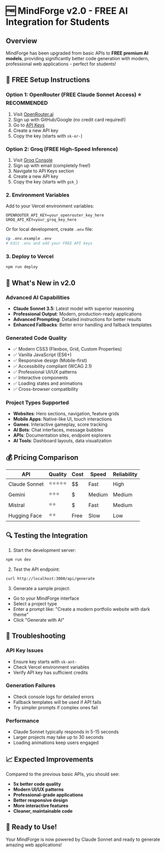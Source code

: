 # 🆓 MindForge v2.0 - FREE AI Integration for Students

## Overview
MindForge has been upgraded from basic APIs to **FREE premium AI models**, providing significantly better code generation with modern, professional web applications - perfect for students!

## 🔧 FREE Setup Instructions

### Option 1: OpenRouter (FREE Claude Sonnet Access) ⭐ RECOMMENDED
1. Visit [OpenRouter.ai](https://openrouter.ai/)
2. Sign up with GitHub/Google (no credit card required!)
3. Go to [API Keys](https://openrouter.ai/keys)
4. Create a new API key
5. Copy the key (starts with `sk-or-`)

### Option 2: Groq (FREE High-Speed Inference)
1. Visit [Groq Console](https://console.groq.com/)
2. Sign up with email (completely free!)
3. Navigate to API Keys section
4. Create a new API key
5. Copy the key (starts with `gsk_`)

### 2. Environment Variables
Add to your Vercel environment variables:
```
OPENROUTER_API_KEY=your_openrouter_key_here
GROQ_API_KEY=your_groq_key_here
```

Or for local development, create `.env` file:
```bash
cp .env.example .env
# Edit .env and add your FREE API keys
```

### 3. Deploy to Vercel
```bash
npm run deploy
```

## 🎯 What's New in v2.0

### Advanced AI Capabilities
- **Claude Sonnet 3.5**: Latest model with superior reasoning
- **Professional Output**: Modern, production-ready applications
- **Advanced Prompting**: Detailed instructions for better results
- **Enhanced Fallbacks**: Better error handling and fallback templates

### Generated Code Quality
- ✅ Modern CSS3 (Flexbox, Grid, Custom Properties)
- ✅ Vanilla JavaScript (ES6+)
- ✅ Responsive design (Mobile-first)
- ✅ Accessibility compliant (WCAG 2.1)
- ✅ Professional UI/UX patterns
- ✅ Interactive components
- ✅ Loading states and animations
- ✅ Cross-browser compatibility

### Project Types Supported
- **Websites**: Hero sections, navigation, feature grids
- **Mobile Apps**: Native-like UI, touch interactions
- **Games**: Interactive gameplay, score tracking
- **AI Bots**: Chat interfaces, message bubbles
- **APIs**: Documentation sites, endpoint explorers
- **AI Tools**: Dashboard layouts, data visualization

## 💰 Pricing Comparison

| API | Quality | Cost | Speed | Reliability |
|-----|---------|------|-------|-------------|
| Claude Sonnet | ⭐⭐⭐⭐⭐ | $$ | Fast | High |
| Gemini | ⭐⭐⭐ | $ | Medium | Medium |
| Mistral | ⭐⭐ | $ | Fast | Medium |
| Hugging Face | ⭐⭐ | Free | Slow | Low |

## 🔍 Testing the Integration

1. Start the development server:
```bash
npm run dev
```

2. Test the API endpoint:
```bash
curl http://localhost:3000/api/generate
```

3. Generate a sample project:
- Go to your MindForge interface
- Select a project type
- Enter a prompt like: "Create a modern portfolio website with dark theme"
- Click "Generate with AI"

## 🚨 Troubleshooting

### API Key Issues
- Ensure key starts with `sk-ant-`
- Check Vercel environment variables
- Verify API key has sufficient credits

### Generation Failures
- Check console logs for detailed errors
- Fallback templates will be used if API fails
- Try simpler prompts if complex ones fail

### Performance
- Claude Sonnet typically responds in 5-15 seconds
- Larger projects may take up to 30 seconds
- Loading animations keep users engaged

## 📈 Expected Improvements

Compared to the previous basic APIs, you should see:
- **5x better code quality**
- **Modern UI/UX patterns**
- **Professional-grade applications**
- **Better responsive design**
- **More interactive features**
- **Cleaner, maintainable code**

## 🎉 Ready to Use!

Your MindForge is now powered by Claude Sonnet and ready to generate amazing web applications!
